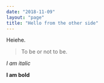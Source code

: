 ```yaml
---
date: "2018-11-09"
layout: "page"
title: "Hello from the other side"
---
```


Heiehe.

>To be or not to be.

*I am italic*

**I am bold**